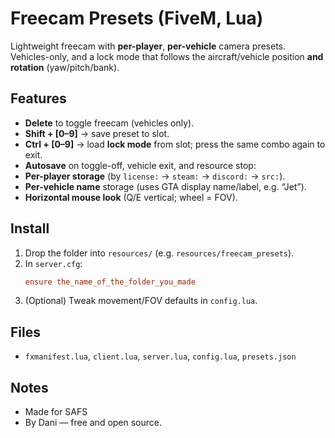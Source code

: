 # Freecam Presets (FiveM, Lua)

Lightweight freecam with **per-player**, **per-vehicle** camera presets. Vehicles-only, and a lock mode that follows the aircraft/vehicle position **and rotation** (yaw/pitch/bank). 

## Features
- **Delete** to toggle freecam (vehicles only).
- **Shift + [0–9]** → save preset to slot.
- **Ctrl + [0–9]** → load **lock mode** from slot; press the same combo again to exit.
- **Autosave** on toggle-off, vehicle exit, and resource stop:
- **Per-player storage** (by `license:` → `steam:` → `discord:` → `src:`).
- **Per-vehicle name** storage (uses GTA display name/label, e.g. “Jet”).
- **Horizontal mouse look** (Q/E vertical; wheel = FOV).

## Install
1. Drop the folder into `resources/` (e.g. `resources/freecam_presets`).
2. In `server.cfg`:
   ```cfg
   ensure the_name_of_the_folder_you_made
   ```
3. (Optional) Tweak movement/FOV defaults in `config.lua`.

## Files
- `fxmanifest.lua`, `client.lua`, `server.lua`, `config.lua`, `presets.json`

## Notes
- Made for SAFS
- By Dani — free and open source.